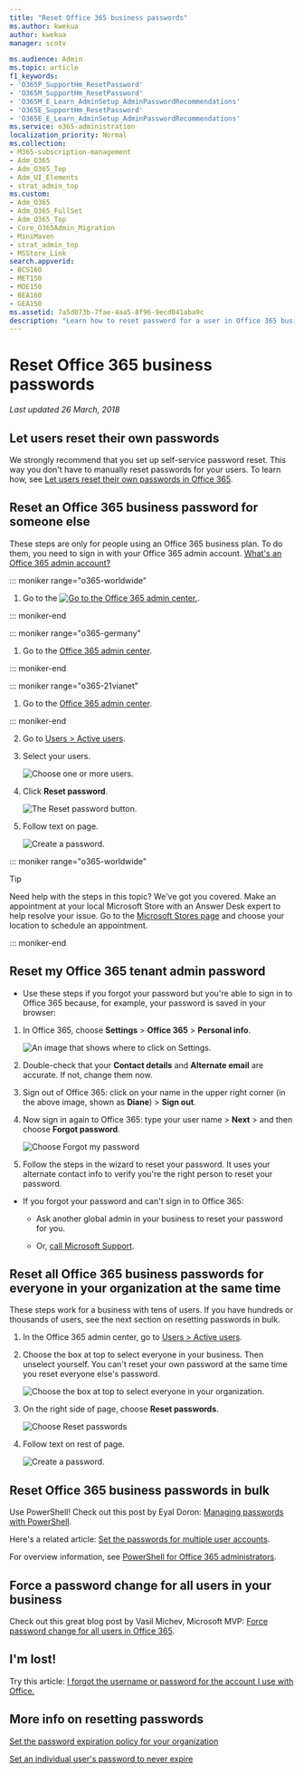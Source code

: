 ```yaml
---
title: "Reset Office 365 business passwords"
ms.author: kwekua
author: kwekua
manager: scotv

ms.audience: Admin
ms.topic: article
f1_keywords:
- 'O365P_SupportHm_ResetPassword'
- 'O365M_SupportHm_ResetPassword'
- 'O365M_E_Learn_AdminSetup_AdminPasswordRecommendations'
- 'O365E_SupportHm_ResetPassword'
- 'O365E_E_Learn_AdminSetup_AdminPasswordRecommendations'
ms.service: o365-administration
localization_priority: Normal
ms.collection: 
- M365-subscription-management
- Adm_O365
- Adm_O365_Top
- Adm_UI_Elements
- strat_admin_top
ms.custom:
- Adm_O365
- Adm_O365_FullSet
- Adm_O365_Top
- Core_O365Admin_Migration
- MiniMaven
- strat_admin_top
- MSStore_Link
search.appverid:
- BCS160
- MET150
- MOE150
- BEA160
- GEA150
ms.assetid: 7a5d073b-7fae-4aa5-8f96-9ecd041aba9c
description: "Learn how to reset password for a user in Office 365 business subscription. "
---
```


# Reset Office 365 business passwords

 *Last updated 26 March, 2018* 
  
## Let users reset their own passwords

We strongly recommend that you set up self-service password reset. This way you don't have to manually reset passwords for your users. To learn how, see [Let users reset their own passwords in Office 365](let-users-reset-passwords.md).
  
## Reset an Office 365 business password for someone else

These steps are only for people using an Office 365 business plan. To do them, you need to sign in with your Office 365 admin account. [What's an Office 365 admin account?](../admin-overview/admin-overview.md)
  
 
::: moniker range="o365-worldwide"

1. Go to the [![Go to the Office 365 admin center.](../media/e00ba917-c3fb-4173-b344-43eb5c7eeb15.png)](https://portal.office.com/adminportal/home).

::: moniker-end

::: moniker range="o365-germany"

1. Go to the [Office 365 admin center](https://portal.office.de/adminportal/home).

::: moniker-end

::: moniker range="o365-21vianet"

1. Go to the [Office 365 admin center](https://login.partner.microsoftonline.cn).

::: moniker-end

2. Go to [Users \> Active users](https://go.microsoft.com/fwlink/?linkid=866448).
    
3. Select your users.
    
    ![Choose one or more users.](../media/f537b3c8-8bc7-44a6-a548-8969c4ab2d73.png)
  
4. Click **Reset password**. 
    
    ![The Reset password button.](../media/b2c7f0c6-3297-48a6-b77e-e6877222b9db.png)
  
5. Follow text on page.
    
    ![Create a password.](../media/dc90e67d-65ec-49d1-a3af-8bc53b59b4fb.png)

::: moniker range="o365-worldwide"

> [!TIP]
> Need help with the steps in this topic? We’ve got you covered. Make an appointment at your local Microsoft Store with an Answer Desk expert to help resolve your issue. Go to the [Microsoft Stores page](https://go.microsoft.com/fwlink/?LinkID=2041482) and choose your location to schedule an appointment.

::: moniker-end
  
## Reset my Office 365 tenant admin password
<a name="bkmk_forgot"> </a>

- Use these steps if you forgot your password but you're able to sign in to Office 365 because, for example, your password is saved in your browser: 
    
1. In Office 365, choose **Settings** \> **Office 365** \> **Personal info**. 
    
    ![An image that shows where to click on Settings.](../media/5d13d864-09dd-45be-b60e-28a977ecc13e.png)
  
2. Double-check that your **Contact details** and **Alternate email** are accurate. If not, change them now. 
    
3. Sign out of Office 365: click on your name in the upper right corner (in the above image, shown as **Diane**) \> **Sign out**. 
    
4. Now sign in again to Office 365: type your user name \> **Next** \> and then choose **Forgot password**. 
    
    ![Choose Forgot my password](../media/06a9e4b6-8fcd-45fe-9f37-b33511bc72fb.png)
  
5. Follow the steps in the wizard to reset your password. It uses your alternate contact info to verify you're the right person to reset your password. 
    
- If you forgot your password and can't sign in to Office 365: 
    
  - Ask another global admin in your business to reset your password for you.
    
  - Or, [call Microsoft Support](https://support.office.com/en-us/article/contact-support-for-business-products-admin-help-32a17ca7-6fa0-4870-8a8d-e25ba4ccfd4b?ui=en-US&amp;rs=en-US&amp;ad=US#ID0EAADAAA=Phone_support_). 
    
## Reset all Office 365 business passwords for everyone in your organization at the same time
<a name="bkmk_forgot"> </a>

These steps work for a business with tens of users. If you have hundreds or thousands of users, see the next section on resetting passwords in bulk.
  
1. In the Office 365 admin center, go to [Users \> Active users](https://go.microsoft.com/fwlink/?linkid=866448).
    
2. Choose the box at top to select everyone in your business. Then unselect yourself. You can't reset your own password at the same time you reset everyone else's password.
    
    ![Choose the box at top to select everyone in your organization.](../media/e82efe16-24d7-4812-aad4-f5bd5c72ea66.png)
  
3. On the right side of page, choose **Reset passwords**. 
    
    ![Choose Reset passwords](../media/dbbf2f03-28a8-4c1b-a64d-6c821dbd3a7e.png)
  
4. Follow text on rest of page.
    
    ![Create a password.](../media/dc90e67d-65ec-49d1-a3af-8bc53b59b4fb.png)
  
## Reset Office 365 business passwords in bulk
<a name="bkmk_forgot"> </a>

Use PowerShell! Check out this post by Eyal Doron: [Managing passwords with PowerShell](https://go.microsoft.com/fwlink/?linkid=853696).
  
Here's a related article: [Set the passwords for multiple user accounts](https://support.office.com/article/014fc912-bee1-461d-ad00-56b80428b907.aspx#bkmk_password).
  
For overview information, see [PowerShell for Office 365 administrators](https://support.office.com/article/40fdcbd4-c34f-42ab-8678-8b3751137ef1.aspx).
  
## Force a password change for all users in your business
<a name="bkmk_forgot"> </a>

Check out this great blog post by Vasil Michev, Microsoft MVP: [Force password change for all users in Office 365](https://go.microsoft.com/fwlink/?linkid=853693).
  
## I'm lost!
<a name="bkmk_forgot"> </a>

Try this article: [I forgot the username or password for the account I use with Office.](https://support.office.com/en-us/article/eba0b4a2-c0ae-472c-99f6-bc63ee2425a8?wt.mc_id=SCL_reset-passwords_AdmHlp)
  
## More info on resetting passwords
<a name="bkmk_forgot"> </a>

[Set the password expiration policy for your organization](../manage/set-password-expiration-policy.md)
  
[Set an individual user's password to never expire](set-password-to-never-expire.md)
  

